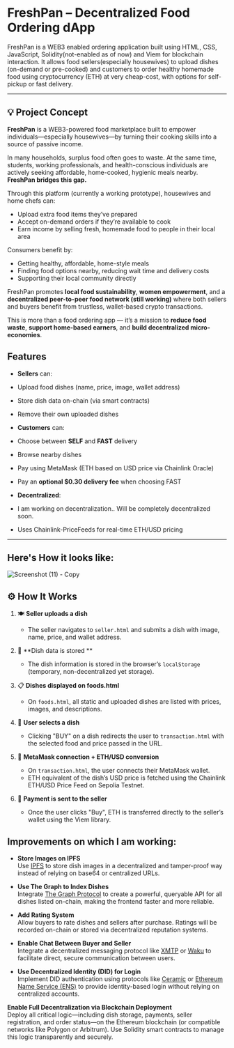 #  FreshPan – Decentralized Food Ordering dApp

FreshPan is a WEB3 enabled ordering application built using HTML, CSS, JavaScript, Solidity(not-enabled as of now) and Viem for blockchain interaction. It allows food sellers(especially housewives) to upload dishes (on-demand or pre-cooked) and customers to order healthy homemade food using cryptocurrency (ETH) at very cheap-cost, with options for self-pickup or fast delivery.

---
## 💡 Project Concept

**FreshPan** is a WEB3-powered food marketplace built to empower individuals—especially housewives—by turning their cooking skills into a source of passive income. 

In many households, surplus food often goes to waste. At the same time, students, working professionals, and health-conscious individuals are actively seeking affordable, home-cooked, hygienic meals nearby. **FreshPan bridges this gap.**

Through this platform (currently a working prototype), housewives and home chefs can:

-  Upload extra food items they’ve prepared
-  Accept on-demand orders if they’re available to cook
-  Earn income by selling fresh, homemade food to people in their local area

Consumers benefit by:

-  Getting healthy, affordable, home-style meals
-  Finding food options nearby, reducing wait time and delivery costs
-  Supporting their local community directly

FreshPan promotes **local food sustainability**, **women empowerment**, and a **decentralized peer-to-peer food network (still working)** where both sellers and buyers benefit from trustless, wallet-based crypto transactions.

This is more than a food ordering app — it’s a mission to **reduce food waste**, **support home-based earners**, and **build decentralized micro-economies**.

##  Features

-  **Sellers** can:
  - Upload food dishes (name, price, image, wallet address)
  - Store dish data on-chain (via smart contracts)
  - Remove their own uploaded dishes

-  **Customers** can:
  - Choose between **SELF** and **FAST** delivery
  - Browse nearby dishes
  - Pay using MetaMask (ETH based on USD price via Chainlink Oracle)
  - Pay an **optional $0.30 delivery fee** when choosing FAST

-  **Decentralized**:
  - I am working on decentralization.. Will be completely decentralized soon.
  - Uses Chainlink-PriceFeeds for real-time ETH/USD pricing

---

## Here's How it looks like:

![Screenshot (11) - Copy](https://github.com/user-attachments/assets/cdad7d83-b636-4902-900b-decf59b45acb)



## ⚙️ How It Works

1. 🍽️ **Seller uploads a dish**  
   - The seller navigates to `seller.html` and submits a dish with image, name, price, and wallet address.

2. 💾 **Dish data is stored **  
   - The dish information is stored in the browser’s `localStorage` (temporary, non-decentralized yet storage).

3. 📋 **Dishes displayed on foods.html**  
   - On `foods.html`, all static and uploaded dishes are listed with prices, images, and descriptions.

4. 🛒 **User selects a dish**  
   - Clicking "BUY" on a dish redirects the user to `transaction.html` with the selected food and price passed in the URL.

5. 🔗 **MetaMask connection + ETH/USD conversion**  
   - On `transaction.html`, the user connects their MetaMask wallet.  
   - ETH equivalent of the dish’s USD price is fetched using the Chainlink ETH/USD Price Feed on Sepolia Testnet.

6. 💸 **Payment is sent to the seller**  
   - Once the user clicks "Buy", ETH is transferred directly to the seller’s wallet using the Viem library.




## Improvements on which I am working:

-  **Store Images on IPFS**  
  Use [IPFS](https://ipfs.tech/) to store dish images in a decentralized and tamper-proof way instead of relying on base64 or centralized URLs.

-  **Use The Graph to Index Dishes**  
  Integrate [The Graph Protocol](https://thegraph.com/) to create a powerful, queryable API for all dishes listed on-chain, making the frontend faster and more reliable.

-  **Add Rating System**  
  Allow buyers to rate dishes and sellers after purchase. Ratings will be recorded on-chain or stored via decentralized reputation systems.

-  **Enable Chat Between Buyer and Seller**  
  Integrate a decentralized messaging protocol like [XMTP](https://xmtp.org/) or [Waku](https://waku.org/) to facilitate direct, secure communication between users.

-  **Use Decentralized Identity (DID) for Login**  
  Implement DID authentication using protocols like [Ceramic](https://ceramic.network/) or [Ethereum Name Service (ENS)](https://ens.domains/) to provide identity-based login without relying on centralized accounts.

 **Enable Full Decentralization via Blockchain Deployment**  
  Deploy all critical logic—including dish storage, payments, seller registration, and order status—on the Ethereum blockchain (or compatible networks like Polygon or Arbitrum). Use Solidity smart contracts to manage this logic transparently and securely.

